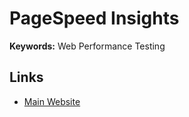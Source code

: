 # PageSpeed Insights

<!--
Use Lighthouse instead of PageSpeed Insights.
-->

**Keywords:** Web Performance Testing

## Links

- [Main Website](https://pagespeed.web.dev) <!-- https://web.dev/measure -->
